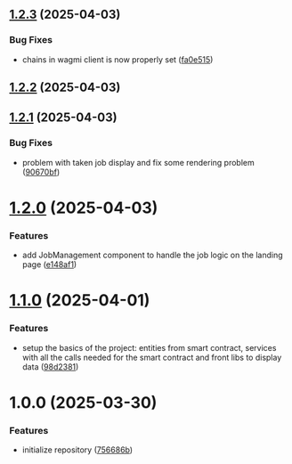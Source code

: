 ## [1.2.3](https://github.com/Alex9583/ProjetFinalFront/compare/v1.2.2...v1.2.3) (2025-04-03)


### Bug Fixes

* chains in wagmi client is now properly set ([fa0e515](https://github.com/Alex9583/ProjetFinalFront/commit/fa0e515e009ea52024567f3c1fcc7ed99cd2fd39))

## [1.2.2](https://github.com/Alex9583/ProjetFinalFront/compare/v1.2.1...v1.2.2) (2025-04-03)

## [1.2.1](https://github.com/Alex9583/ProjetFinalFront/compare/v1.2.0...v1.2.1) (2025-04-03)


### Bug Fixes

* problem with taken job display and fix some rendering problem ([90670bf](https://github.com/Alex9583/ProjetFinalFront/commit/90670bf5626aa0a265a44747fc7ed9528f54534e))

# [1.2.0](https://github.com/Alex9583/ProjetFinalFront/compare/v1.1.0...v1.2.0) (2025-04-03)


### Features

* add JobManagement component to handle the job logic on the landing page ([e148af1](https://github.com/Alex9583/ProjetFinalFront/commit/e148af16a3d84570d5e33873b4c03428bc8188e5))

# [1.1.0](https://github.com/Alex9583/ProjetFinalFront/compare/v1.0.0...v1.1.0) (2025-04-01)


### Features

* setup the basics of the project: entities from smart contract, services with all the calls needed for the smart contract and front libs to display data ([98d2381](https://github.com/Alex9583/ProjetFinalFront/commit/98d2381af9dc1d22e995225345151cbe042d67f2))

# 1.0.0 (2025-03-30)


### Features

* initialize repository ([756686b](https://github.com/Alex9583/ProjetFinalFront/commit/756686b3431f734ca46cf2b092e89f94a998de9a))
